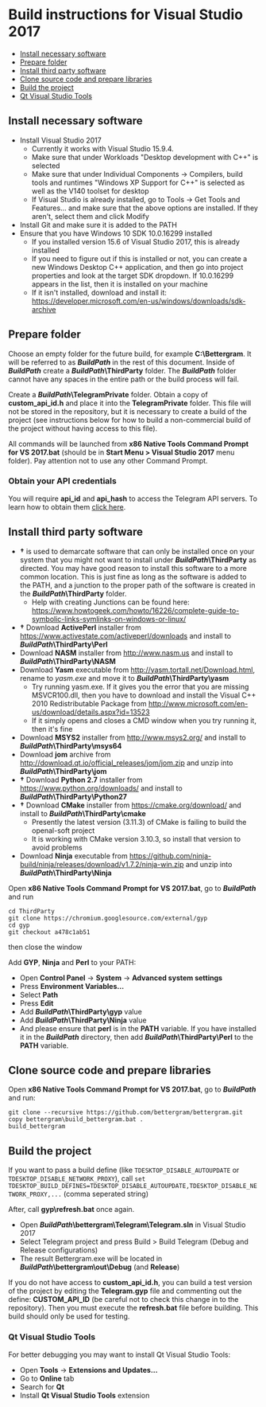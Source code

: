 # Build instructions for Visual Studio 2017

- [Install necessary software](#install-necessary-software)
- [Prepare folder](#prepare-folder)
- [Install third party software](#install-third-party-software)
- [Clone source code and prepare libraries](#clone-source-code-and-prepare-libraries)
- [Build the project](#build-the-project)
- [Qt Visual Studio Tools](#qt-visual-studio-tools)

## Install necessary software

* Install Visual Studio 2017
  * Currently it works with Visual Studio 15.9.4.
  * Make sure that under Workloads "Desktop development with C++" is selected
  * Make sure that under Individual Components -> Compilers, build tools and runtimes "Windows XP Support for C++" is selected as well as the V140 toolset for desktop
  * If Visual Studio is already installed, go to Tools -> Get Tools and Features... and make sure that the above options are installed. If they aren't, select them and click Modify
* Install Git and make sure it is added to the PATH
* Ensure that you have Windows 10 SDK 10.0.16299 installed
  * If you installed version 15.6 of Visual Studio 2017, this is already installed
  * If you need to figure out if this is installed or not, you can create a new Windows Desktop C++ application, and then go into project properties and look at the target SDK dropdown. If 10.0.16299 appears in the list, then it is installed on your machine
  * If it isn't installed, download and install it: https://developer.microsoft.com/en-us/windows/downloads/sdk-archive

## Prepare folder

Choose an empty folder for the future build, for example **C:\\Bettergram**. It will be referred to as ***BuildPath*** in the rest of this document. Inside of ***BuildPath*** create a ***BuildPath*\\ThirdParty** folder. The ***BuildPath*** folder cannot have any spaces in the entire path or the build process will fail.

Create a ***BuildPath*\\TelegramPrivate** folder. Obtain a copy of **custom_api_id.h** and place it into the **TelegramPrivate** folder. This file will not be stored in the repository, but it is necessary to create a build of the project (see instructions below for how to build a non-commercial build of the project without having access to this file).

All commands will be launched from **x86 Native Tools Command Prompt for VS 2017.bat** (should be in **Start Menu > Visual Studio 2017** menu folder). Pay attention not to use any other Command Prompt.

### Obtain your API credentials

You will require **api_id** and **api_hash** to access the Telegram API servers. To learn how to obtain them [click here][api_credentials].

## Install third party software

* **†** is used to demarcate software that can only be installed once on your system that you might not want to install under ***BuildPath*\\ThirdParty** as directed. You may have good reason to install this software to a more common location. This is just fine as long as the software is added to the PATH, and a junction to the proper path of the software is created in the ***BuildPath*\\ThirdParty** folder.
  * Help with creating Junctions can be found here: https://www.howtogeek.com/howto/16226/complete-guide-to-symbolic-links-symlinks-on-windows-or-linux/
* **†** Download **ActivePerl** installer from https://www.activestate.com/activeperl/downloads and install to ***BuildPath*\\ThirdParty\\Perl**  
* Download **NASM** installer from http://www.nasm.us and install to ***BuildPath*\\ThirdParty\\NASM**
* Download **Yasm** executable from http://yasm.tortall.net/Download.html, rename to *yasm.exe* and move it to ***BuildPath*\\ThirdParty\\yasm**
  * Try running yasm.exe. If it gives you the error that you are missing MSVCR100.dll, then you have to download and install the Visual C++ 2010 Redistributable Package from http://www.microsoft.com/en-us/download/details.aspx?id=13523
  * If it simply opens and closes a CMD window when you try running it, then it's fine
* Download **MSYS2** installer from http://www.msys2.org/ and install to ***BuildPath*\\ThirdParty\\msys64**
* Download **jom** archive from http://download.qt.io/official_releases/jom/jom.zip and unzip into ***BuildPath*\\ThirdParty\\jom**
* **†** Download **Python 2.7** installer from https://www.python.org/downloads/ and install to ***BuildPath*\\ThirdParty\\Python27**
* **†** Download **CMake** installer from https://cmake.org/download/ and install to ***BuildPath*\\ThirdParty\\cmake**
  * Presently the latest version (3.11.3) of CMake is failing to build the openal-soft project
  * It is working with CMake version 3.10.3, so install that version to avoid problems
* Download **Ninja** executable from https://github.com/ninja-build/ninja/releases/download/v1.7.2/ninja-win.zip and unzip into ***BuildPath*\\ThirdParty\\Ninja**

Open **x86 Native Tools Command Prompt for VS 2017.bat**, go to ***BuildPath*** and run

```
cd ThirdParty
git clone https://chromium.googlesource.com/external/gyp
cd gyp
git checkout a478c1ab51
```

then close the window

Add **GYP**, **Ninja** and **Perl** to your PATH:

* Open **Control Panel** -> **System** -> **Advanced system settings**
* Press **Environment Variables...**
* Select **Path**
* Press **Edit**
* Add ***BuildPath*\\ThirdParty\\gyp** value
* Add ***BuildPath*\\ThirdParty\\Ninja** value
* And please ensure that **perl** is in the **PATH** variable.
If you have installed it in the ***BuildPath*** directory, then add ***BuildPath*\\ThirdParty\\Perl** to the **PATH** variable.

## Clone source code and prepare libraries

Open **x86 Native Tools Command Prompt for VS 2017.bat**, go to ***BuildPath*** and run:

```
git clone --recursive https://github.com/bettergram/bettergram.git
copy bettergram\build_bettergram.bat .
build_bettergram
```

## Build the project

If you want to pass a build define (like `TDESKTOP_DISABLE_AUTOUPDATE` or `TDESKTOP_DISABLE_NETWORK_PROXY`), call `set TDESKTOP_BUILD_DEFINES=TDESKTOP_DISABLE_AUTOUPDATE,TDESKTOP_DISABLE_NETWORK_PROXY,...` (comma seperated string)

After, call **gyp\refresh.bat** once again.

* Open ***BuildPath*\\bettergram\\Telegram\\Telegram.sln** in Visual Studio 2017
* Select Telegram project and press Build > Build Telegram (Debug and Release configurations)
* The result Bettergram.exe will be located in ***BuildPath*\bettergram\out\Debug** (and **Release**)

If you do not have access to **custom_api_id.h**, you can build a test version of the project by editing the **Telegram.gyp** file and commenting out the define: **CUSTOM_API_ID** (be careful not to check this change in to the repository). Then you must execute the **refresh.bat** file before building. This build should only be used for testing.

### Qt Visual Studio Tools

For better debugging you may want to install Qt Visual Studio Tools:

* Open **Tools** -> **Extensions and Updates...**
* Go to **Online** tab
* Search for **Qt**
* Install **Qt Visual Studio Tools** extension

[api_credentials]: api_credentials.md
